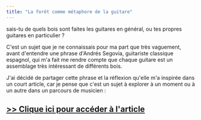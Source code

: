 ```yaml
---
title: "La forêt comme métaphore de la guitare"
---
```


sais-tu de quels bois sont faites les guitares en général, ou tes propres 
guitares en particulier ?

C'est un sujet que je ne connaissais pour ma part que très vaguement, avant 
d'entendre une phrase d'Andrés Segovia, guitariste classique espagnol, qui m'a 
fait me rendre compte que chaque guitare est un assemblage très intéressant de 
différents bois.

J'ai décidé de partager cette phrase et la réflexion qu'elle m'a inspirée dans 
un court article, car je pense que c'est un sujet à explorer à un moment ou à 
un autre dans un parcours de musicien :

## [>> Clique ici pour accéder à l'article][article]

[article]:https://www.secretsdemusiciens.com/guitare-synthese-foret/
